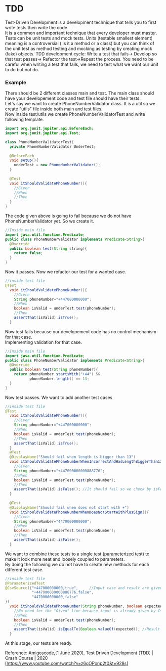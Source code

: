 # TDD
Test-Driven Development is a development technique that tells you to first write tests then write the code.  
It is a common and important technique that every developer must master.  
Tests can be unit tests and mock tests. Units (testable smallest element) meaning is a controversial ( is it a method or a class)
but you can think of the unit test as method testing and mocking as testing by creating mock (fake) objects. 
TDD development cycle: Write a test that fails-> Develop so that test passes-> Refactor the test->Repeat the process. 
You need to be careful when writing a test that fails, we need to test what we want our unit to do but not do.

### Example
There should be 2 different classes main and test. The main class should have your developement code and test file should have their tests.  
Let's say we want to create PhoneNumberValidator class. It is a util so we create "utils" file inside both main and test files.  
Now inside test/utils we create PhoneNumberValidatorTest and write following template.  

```java
import org.junit.jupiter.api.BeforeEach;
import org.junit.jupiter.api.Test;

class PhoneNumberValidatorTest{
  private PhoneNumberValidator UnderTest;
  
  @BeforeEach
  void setUp(){
    underTest = new PhoneNumberValidator();
  }
  
  @Test
  void itShouldValidatePhoneNumber(){
    //Given
    //When
    //Then
  } 
}
```
The code given above is going to fail because we do not have PhoneNumberValidator yet. So we create it.  
```java
//Inside main file
import java.util.function.Predicate;
public class PhoneNumberValidator implements Predicate<String>{
  @Override
  public boolean test(String string){
    return false;
  }
}
```
Now it passes. 
Now we refactor our test for a wanted case.
```java
//inside test file
@Test
  void itShouldValidatePhoneNumber(){
    //Given
    String phoneNumber="+447000000000";
    //When
    boolean isValid = underTest.test(phoneNumber);
    //Then
    assertThat(isValid).isTrue();
  } 
```
Now test fails because our developement code has no control mechanism for that case.  
Implementing validation for that case. 
```java
//Inside main file
import java.util.function.Predicate;
public class PhoneNumberValidator implements Predicate<String>{
  @Override
  public boolean test(String phoneNumber){
    return phoneNumber.startsWith("+44") &&
           phoneNumber.length() == 13;
  }
}
```
Now test passes. We want to add another test cases.
```java
//inside test file
@Test
  void itShouldValidatePhoneNumber(){
    //Given
    String phoneNumber="+447000000000";
    //When
    boolean isValid = underTest.test(phoneNumber);
    //Then
    assertThat(isValid).isTrue();
  }
  @Test
  @DisplayName("Should fail when length is bigger than 13")
  void itShouldValidatePhoneNumberWhenIncorrectAndHasLengthBiggerThan13(){
    //Given
    String phoneNumber="+447000000000888776";
    //When
    boolean isValid = underTest.test(phoneNumber);
    //Then
    assertThat(isValid).isFalse(); //It should fail so we check by isFalse()
  }
  
  @Test
  @DisplayName("Should fail when does not start with +")
  void itShouldValidatePhoneNumberWhenDoesNotStartWithPlusSign(){
    //Given
    String phoneNumber="4470000000000";
    //When
    boolean isValid = underTest.test(phoneNumber);
    //Then
    assertThat(isValid).isFalse();
  }
```
We want to combine these tests to a single test (parameterized test) to make it look more neat and loosely coupled to parameters.  
By doing the following we do not have to create new methods for each different test case.  
```java
//inside test file
@ParameterizedTest
@CsvSource({"+447000000000,true",     //Input case and result are given by the CsvSource
            "+447000000000888776,false",
            "4470000000000,false"
}) 
  void itShouldValidatePhoneNumber(String phoneNumber, boolean expected){
    //No need for the "Given" line because input is already given by CsvSource
    //When
    boolean isValid = underTest.test(phoneNumber);
    //Then
    assertThat(isValid).isEqualTo(Boolean.valueOf(expected)); //Result is given by the CsvSource
  } 
```
At this stage, our tests are ready.  


Reference: Amigoscode,(1 June 2020), Test Driven Development (TDD) | Crash Course | 2020   
[https://www.youtube.com/watch?v=z6gOPonp2t0&t=928s]
